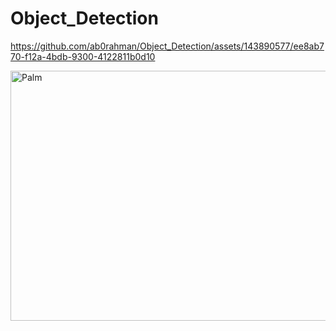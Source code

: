 # Object_Detection

https://github.com/ab0rahman/Object_Detection/assets/143890577/ee8ab770-f12a-4bdb-9300-4122811b0d10

  <img src="https://github.com/ab0rahman/Object_Detection/blob/main/results/movie2.gif" alt="Palm" width="711" height="400"><br>

